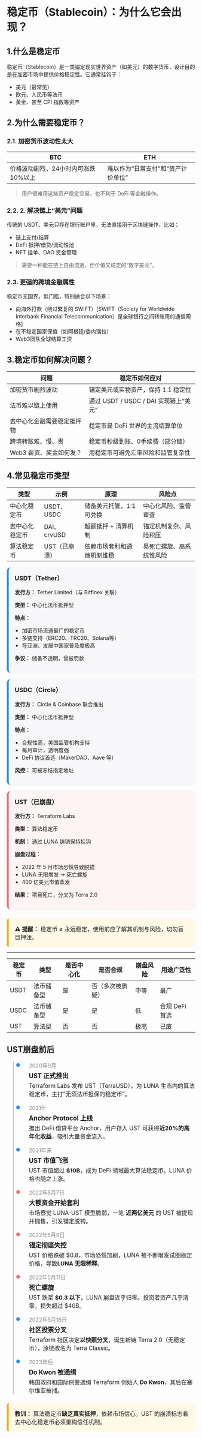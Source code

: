 # 稳定币（Stablecoin）：为什么它会出现？

## 1.什么是稳定币
稳定币（Stablecoin）是一类锚定现实世界资产（如美元）的数字货币，设计目的是在加密市场中提供价格稳定性。它通常挂钩于：
- 美元（最常见）
- 欧元、人民币等法币
- 黄金、甚至 CPI 指数等资产

## 2.为什么需要稳定币？
### 2.1. 加密货币波动性太大
| BTC                  | ETH                 |
| -------------------- | ------------------- |
| 价格波动剧烈，24小时内可涨跌10%以上 | 难以作为“日常支付”和“资产计价单位” |

> 用户很难用这些资产稳定交易，也不利于 DeFi 等金融操作。

### 2.2. 2. 解决链上“美元”问题
传统的 USDT、美元只存在银行账户里，无法直接用于区块链操作，比如：
- 链上支付/结算
- DeFi 抵押/借贷/流动性池
- NFT 挂单、DAO 资金管理

> 需要一种能在链上自由流通，但价值又稳定的“数字美元”。

### 2.3. 更强的跨境金融属性
稳定币无国界，低门槛，特别适合以下场景：
- 向海外打款（绕过繁复的 SWIFT）[SWIFT（Society for Worldwide Interbank Financial Telecommunication）是全球银行之间转账用的通信网络]
- 在不稳定国家保值（如阿根廷/委内瑞拉）
- Web3团队全球结算工资

## 3.稳定币如何解决问题？
| 问题             | 稳定币如何应对                       |
| -------------- | ----------------------------- |
| 加密货币剧烈波动       | 锚定美元或实物资产，保持 1:1 稳定性          |
| 法币难以链上使用       | 通过 USDT / USDC / DAI 实现链上“美元” |
| 去中心化金融需要稳定抵押物  | 稳定币是 DeFi 世界的主流结算单位           |
| 跨境转账难、慢、贵      | 稳定币秒级到账、0手续费（部分链）             |
| Web3 薪资、奖金如何发？ | 用稳定币可避免汇率风险和监管复杂性             |

## 4.常见稳定币类型
| 类型      | 示例         | 原理             | 风险点          |
| ------- | ---------- | -------------- | ------------ |
| 中心化稳定币  | USDT、USDC  | 储备美元托管，1:1 可兑换 | 中心化风险、监管审查   |
| 去中心化稳定币 | DAI、crvUSD | 超额抵押 + 清算机制    | 锚定机制复杂、风险积压  |
| 算法稳定币   | UST（已崩溃）   | 依赖市场套利和通缩机制维稳  | 易死亡螺旋、高系统性风险 |

<div class="stablecoin-cards">

  <div class="stablecoin-card">
    <h3>USDT（Tether）</h3>
    <p><strong>发行方：</strong> Tether Limited（与 Bitfinex 关联）</p>
    <p><strong>类型：</strong> 中心化法币抵押型</p>
    <p><strong>特点：</strong></p>
    <ul>
      <li>加密市场流通最广的稳定币</li>
      <li>多链支持（ERC20、TRC20、Solana等）</li>
      <li>在亚洲、发展中国家普及度极高</li>
    </ul>
    <p><strong>争议：</strong> 储备不透明，曾被罚款</p>
  </div>

  <div class="stablecoin-card">
    <h3>USDC（Circle）</h3>
    <p><strong>发行方：</strong> Circle & Coinbase 联合推出</p>
    <p><strong>类型：</strong> 中心化法币抵押型</p>
    <p><strong>特点：</strong></p>
    <ul>
      <li>合规性高，美国监管机构支持</li>
      <li>每月审计，透明度强</li>
      <li>DeFi 协议首选（MakerDAO、Aave 等）</li>
    </ul>
    <p><strong>风控：</strong> 可被冻结指定地址</p>
  </div>

  <div class="stablecoin-card danger">
    <h3>UST（已崩盘）</h3>
    <p><strong>发行方：</strong> Terraform Labs</p>
    <p><strong>类型：</strong> 算法稳定币</p>
    <p><strong>机制：</strong> 通过 LUNA 铸销保持挂钩</p>
    <p><strong>崩盘过程：</strong></p>
    <ul>
      <li>2022 年 5 月市场恐慌导致脱锚</li>
      <li>LUNA 无限增发 → 死亡螺旋</li>
      <li>400 亿美元市值蒸发</li>
    </ul>
    <p><strong>结果：</strong> 项目死亡，分叉为 Terra 2.0</p>
  </div>

</div>

<!-- 公共提示 -->
<div class="card-footer">
  <strong>⚠️ 提醒：</strong> 稳定币 ≠ 永远稳定，使用前应了解其机制与风险，切勿盲目押注。
</div>

<style>
.stablecoin-cards {
  display: flex;
  flex-wrap: wrap;
  gap: 1rem;
  margin-bottom: 1rem;
}
.stablecoin-card {
  flex: 1 1 300px;
  background: #f7f7f9;
  border-left: 5px solid #2d8cf0;
  padding: 1rem;
  border-radius: 10px;
  box-shadow: 0 0 8px rgba(0,0,0,0.05);
}
.stablecoin-card h3 {
  margin-top: 0;
}
.stablecoin-card ul {
  padding-left: 1.2rem;
}
.stablecoin-card.danger {
  border-left-color: #f56c6c;
  background: #fff4f4;
}
.card-footer {
  margin-top: 1rem;
  padding: 1rem;
  background: #fffbe6;
  border-left: 5px solid #faad14;
  border-radius: 6px;
  font-size: 0.95rem;
}
</style>
---

| 稳定币  | 类型    | 是否中心化 | 是否合规       | 崩盘风险  | 用途广泛性        |
| ---- | ----- | ----- | ---------- | ----- | ------------ |
| USDT | 法币储备型 |  是   |  否（多次被质疑） | 中等    |  最广         |
| USDC | 法币储备型 |  是   |  是        | 低     |  合规 DeFi 首选 |
| UST  | 算法型   |  否   |  否        |  极高 |  已废         |


## UST崩盘前后

<div class="timeline-ust">

  <div class="ust-event">
    <div class="date">2020年9月</div>
    <h4>UST 正式推出</h4>
    <p>Terraform Labs 发布 UST（TerraUSD），为 LUNA 生态内的算法稳定币，主打“无须法币担保的稳定币”。</p>
  </div>

  <div class="ust-event">
    <div class="date">2021年</div>
    <h4>Anchor Protocol 上线</h4>
    <p>推出 DeFi 借贷平台 Anchor，用户存入 UST 可获得<strong>近20%的高年化收益</strong>，吸引大量资金流入。</p>
  </div>

  <div class="ust-event">
    <div class="date">2021年末</div>
    <h4>UST 市值飞涨</h4>
    <p>UST 市值超过 <strong>$10B</strong>，成为 DeFi 领域最大算法稳定币。LUNA 价格也随之上涨。</p>
  </div>

  <div class="ust-event danger">
    <div class="date">2022年5月7日</div>
    <h4>大额资金开始套利</h4>
    <p>市场察觉 LUNA-UST 模型脆弱，一笔 <strong>近两亿美元</strong> 的 UST 被提现并抛售，引发锚定脱钩。</p>
  </div>

  <div class="ust-event danger">
    <div class="date">2022年5月9日</div>
    <h4>锚定彻底失控</h4>
    <p>UST 价格跌破 $0.8，市场恐慌加剧，LUNA 被不断增发试图稳定价格，导致<strong>LUNA 无限稀释</strong>。</p>
  </div>

  <div class="ust-event danger">
    <div class="date">2022年5月11日</div>
    <h4>死亡螺旋</h4>
    <p>UST 跌至 <strong>$0.3 以下</strong>，LUNA 崩盘近乎归零。投资者资产几乎清零，损失超过 $40B。</p>
  </div>

  <div class="ust-event">
    <div class="date">2022年5月16日</div>
    <h4>社区投票分叉</h4>
    <p>Terraform 社区决定<strong>以快照分叉</strong>，诞生新链 Terra 2.0（无稳定币），原链改名为 Terra Classic。</p>
  </div>

  <div class="ust-event">
    <div class="date">2023年后</div>
    <h4>Do Kwon 被通缉</h4>
    <p>韩国政府和国际刑警通缉 Terraform 创始人 <strong>Do Kwon</strong>，其后在塞尔维亚被捕。</p>
  </div>

</div>

<div class="card-footer">
  <strong>教训：</strong> 算法稳定币<strong>缺乏真实抵押</strong>，依赖市场信心。UST 的崩溃标志着去中心化稳定币必须重构信任机制。
</div>

<style>
.timeline-ust {
  border-left: 3px solid #ccc;
  margin-left: 1rem;
  padding-left: 1rem;
  display: flex;
  flex-direction: column;
  gap: 1rem;
}
.ust-event {
  position: relative;
  padding-left: 1.5rem;
}
.ust-event::before {
  content: '';
  position: absolute;
  left: -0.65rem;
  top: 0.3rem;
  width: 10px;
  height: 10px;
  background-color: #2d8cf0;
  border-radius: 50%;
}
.ust-event.danger::before {
  background-color: #f56c6c;
}
.ust-event .date {
  font-size: 0.9rem;
  color: #888;
  margin-bottom: 0.3rem;
}
.ust-event h4 {
  margin: 0.2rem 0;
  font-size: 1.05rem;
}
.ust-event p {
  margin: 0;
  font-size: 0.95rem;
}
.card-footer {
  margin-top: 1.5rem;
  background: #fff9e6;
  padding: 1rem;
  border-left: 5px solid #faad14;
  border-radius: 6px;
}
</style>

